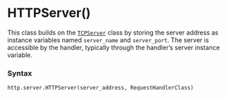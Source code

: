 # HTTPServer()

This class builds on the [`TCPServer`](/modules/socketserver?id=socketservertcpserver) class by storing the server address as instance variables named `server_name` and `server_port`. The server is accessible by the handler, typically through the handler’s server instance variable.

### Syntax

```python
http.server.HTTPServer(server_address, RequestHandlerClass)
```